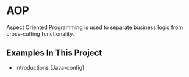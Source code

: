 # AOP

Aspect Oriented Programming is used to separate business logic from cross-cutting functionality.

## Examples In This Project

- Introductions (Java-config)